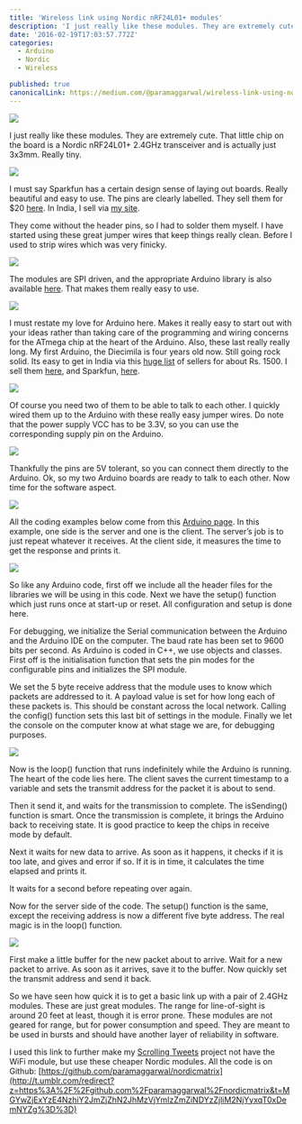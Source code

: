 ```yaml
---
title: 'Wireless link using Nordic nRF24L01+ modules'
description: 'I just really like these modules. They are extremely cute. That little chip on the board is a Nordic nRF24L01+ 2.4GHz transceiver and is actually just 3x3mm. Really tiny. I must say Sparkfun has a…'
date: '2016-02-19T17:03:57.772Z'
categories:
  - Arduino
  - Nordic
  - Wireless

published: true
canonicalLink: https://medium.com/@paramaggarwal/wireless-link-using-nordic-nrf24l01-modules-45655c27c453
---
```


![](./asset-1.jpg)

I just really like these modules. They are extremely cute. That little chip on the board is a Nordic nRF24L01+ 2.4GHz transceiver and is actually just 3x3mm. Really tiny.

![](./asset-2.jpg)

I must say Sparkfun has a certain design sense of laying out boards. Really beautiful and easy to use. The pins are clearly labelled. They sell them for \$20 [here](http://t.umblr.com/redirect?z=https%3A%2F%2Fwww.sparkfun.com%2Fproducts%2F691&t=Yzg3MDNjYTk1M2EyNTJiOTkwNDY3Zjc3YWNhZmFiNWJiNTc3NGY2OSxqT0xDemNYZg%3D%3D). In India, I sell via [my site](http://t.umblr.com/redirect?z=http%3A%2F%2Fwww.feemo.in&t=MGRiMzgxMmU4NTliN2VhZWExNDhkZDdmYTEzZWU4ZmNhNmZkYWFjYyxqT0xDemNYZg%3D%3D).

They come without the header pins, so I had to solder them myself. I have started using these great jumper wires that keep things really clean. Before I used to strip wires which was very finicky.

![](./asset-3.jpg)

The modules are SPI driven, and the appropriate Arduino library is also available [here](http://t.umblr.com/redirect?z=http%3A%2F%2Farduino.cc%2Fplayground%2FInterfacingWithHardware%2FNrf24L01&t=ZGI2ZTkxOTZhYWI3MjFkYTkzOTkwZjllZWM5YjU3OTc0MThiNTc3ZSxqT0xDemNYZg%3D%3D). That makes them really easy to use.

![](./asset-4.jpg)

I must restate my love for Arduino here. Makes it really easy to start out with your ideas rather than taking care of the programming and wiring concerns for the ATmega chip at the heart of the Arduino. Also, these last really really long. My first Arduino, the Diecimila is four years old now. Still going rock solid. Its easy to get in India via this [huge list](http://t.umblr.com/redirect?z=http%3A%2F%2Farduino.cc%2Fen%2FMain%2FBuy&t=NjRjYWNmMTM3NTQ5NjMzYTM2YTk4ZDYxNWIyYmUwYzMyM2Y1MzNjMSxqT0xDemNYZg%3D%3D) of sellers for about Rs. 1500. I sell them [here](http://t.umblr.com/redirect?z=http%3A%2F%2Ffeemo.in&t=NGJlYmRmYzc3NTJkYjI4ODUwZmQ4MTY1MzVlZjQyNGVmNDNiZWFhMSxqT0xDemNYZg%3D%3D), and Sparkfun, [here](http://t.umblr.com/redirect?z=https%3A%2F%2Fwww.sparkfun.com%2Fcategories%2F103&t=YjUzZjZhNzVjOTNjYzkwMTgxYTRlZWJiY2FlMzMzMGRkODJhYzE3NyxqT0xDemNYZg%3D%3D).

![](./asset-5.png)

Of course you need two of them to be able to talk to each other. I quickly wired them up to the Arduino with these really easy jumper wires. Do note that the power supply VCC has to be 3.3V, so you can use the corresponding supply pin on the Arduino.

![](./asset-6.jpg)

Thankfully the pins are 5V tolerant, so you can connect them directly to the Arduino. Ok, so my two Arduino boards are ready to talk to each other. Now time for the software aspect.

![](./asset-7.jpg)

All the coding examples below come from this [Arduino page](http://t.umblr.com/redirect?z=http%3A%2F%2Farduino.cc%2Fplayground%2FInterfacingWithHardware%2FNrf24L01&t=ZGI2ZTkxOTZhYWI3MjFkYTkzOTkwZjllZWM5YjU3OTc0MThiNTc3ZSxqT0xDemNYZg%3D%3D). In this example, one side is the server and one is the client. The server’s job is to just repeat whatever it receives. At the client side, it measures the time to get the response and prints it.

![](./asset-8.png)

So like any Arduino code, first off we include all the header files for the libraries we will be using in this code. Next we have the setup() function which just runs once at start-up or reset. All configuration and setup is done here.

For debugging, we initialize the Serial communication between the Arduino and the Arduino IDE on the computer. The baud rate has been set to 9600 bits per second. As Arduino is coded in C++, we use objects and classes. First off is the initialisation function that sets the pin modes for the configurable pins and initializes the SPI module.

We set the 5 byte receive address that the module uses to know which packets are addressed to it. A payload value is set for how long each of these packets is. This should be constant across the local network. Calling the config() function sets this last bit of settings in the module. Finally we let the console on the computer know at what stage we are, for debugging purposes.

![](./asset-9.png)

Now is the loop() function that runs indefinitely while the Arduino is running. The heart of the code lies here. The client saves the current timestamp to a variable and sets the transmit address for the packet it is about to send.

Then it send it, and waits for the transmission to complete. The isSending() function is smart. Once the transmission is complete, it brings the Arduino back to receiving state. It is good practice to keep the chips in receive mode by default.

Next it waits for new data to arrive. As soon as it happens, it checks if it is too late, and gives and error if so. If it is in time, it calculates the time elapsed and prints it.

It waits for a second before repeating over again.

Now for the server side of the code. The setup() function is the same, except the receiving address is now a different five byte address. The real magic is in the loop() function.

![](./asset-10.png)

First make a little buffer for the new packet about to arrive. Wait for a new packet to arrive. As soon as it arrives, save it to the buffer. Now quickly set the transmit address and send it back.

So we have seen how quick it is to get a basic link up with a pair of 2.4GHz modules. These are just great modules. The range for line-of-sight is around 20 feet at least, though it is error prone. These modules are not geared for range, but for power consumption and speed. They are meant to be used in bursts and should have another layer of reliability in software.

I used this link to further make my [Scrolling Tweets](http://www.paramaggarwal.com/post/28330849923/scrolling-tweets-a-tiny-display-for-the-latest-news) project not have the WiFi module, but use these cheaper Nordic modules. All the code is on Github: [https://github.com/paramaggarwal/nordicmatrix](http://t.umblr.com/redirect?z=https%3A%2F%2Fgithub.com%2Fparamaggarwal%2Fnordicmatrix&t=MGYwZjExYzE4NzhiY2JmZjZhN2JhMzVjYmIzZmZiNDYzZjliM2NjYyxqT0xDemNYZg%3D%3D)
